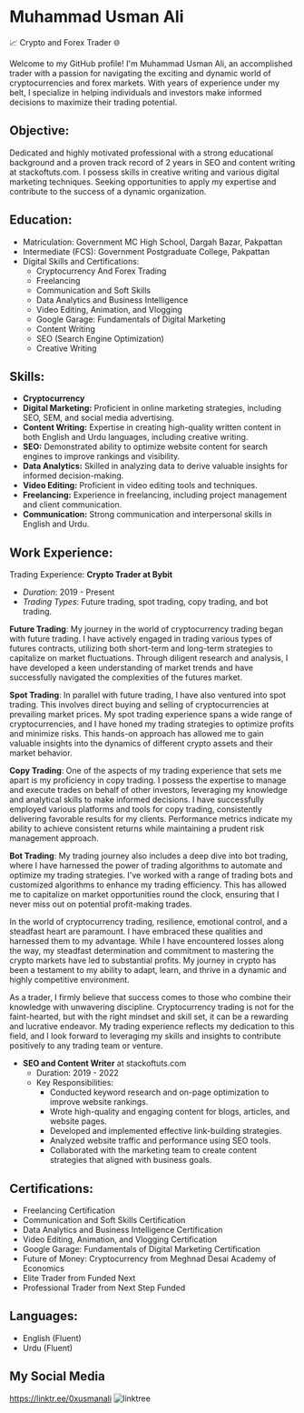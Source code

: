 # Muhammad Usman Ali

📈 Crypto and Forex Trader 🌐

Welcome to my GitHub profile! I'm Muhammad Usman Ali, an accomplished trader with a passion for navigating the exciting and dynamic world of cryptocurrencies and forex markets. With years of experience under my belt, I specialize in helping individuals and investors make informed decisions to maximize their trading potential.

## Objective:
Dedicated and highly motivated professional with a strong educational background and a proven track record of 2 years in SEO and content writing at stackoftuts.com. I possess skills in creative writing and various digital marketing techniques. Seeking opportunities to apply my expertise and contribute to the success of a dynamic organization.

## Education:
- Matriculation: Government MC High School, Dargah Bazar, Pakpattan
- Intermediate (FCS): Government Postgraduate College, Pakpattan
- Digital Skills and Certifications:
  - Cryptocurrency And Forex Trading
  - Freelancing
  - Communication and Soft Skills
  - Data Analytics and Business Intelligence
  - Video Editing, Animation, and Vlogging
  - Google Garage: Fundamentals of Digital Marketing
  - Content Writing
  - SEO (Search Engine Optimization)
  - Creative Writing

## Skills:
- **Cryptocurrency**
- **Digital Marketing:** Proficient in online marketing strategies, including SEO, SEM, and social media advertising.
- **Content Writing:** Expertise in creating high-quality written content in both English and Urdu languages, including creative writing.
- **SEO:** Demonstrated ability to optimize website content for search engines to improve rankings and visibility.
- **Data Analytics:** Skilled in analyzing data to derive valuable insights for informed decision-making.
- **Video Editing:** Proficient in video editing tools and techniques.
- **Freelancing:** Experience in freelancing, including project management and client communication.
- **Communication:** Strong communication and interpersonal skills in English and Urdu.

## Work Experience:
Trading Experience:
**Crypto Trader at Bybit**
- *Duration*: 2019 - Present
- *Trading Types*: Future trading, spot trading, copy trading, and bot trading.

**Future Trading**:
My journey in the world of cryptocurrency trading began with future trading. I have actively engaged in trading various types of futures contracts, utilizing both short-term and long-term strategies to capitalize on market fluctuations. Through diligent research and analysis, I have developed a keen understanding of market trends and have successfully navigated the complexities of the futures market.

**Spot Trading**:
In parallel with future trading, I have also ventured into spot trading. This involves direct buying and selling of cryptocurrencies at prevailing market prices. My spot trading experience spans a wide range of cryptocurrencies, and I have honed my trading strategies to optimize profits and minimize risks. This hands-on approach has allowed me to gain valuable insights into the dynamics of different crypto assets and their market behavior.

**Copy Trading**:
One of the aspects of my trading experience that sets me apart is my proficiency in copy trading. I possess the expertise to manage and execute trades on behalf of other investors, leveraging my knowledge and analytical skills to make informed decisions. I have successfully employed various platforms and tools for copy trading, consistently delivering favorable results for my clients. Performance metrics indicate my ability to achieve consistent returns while maintaining a prudent risk management approach.

**Bot Trading**:
My trading journey also includes a deep dive into bot trading, where I have harnessed the power of trading algorithms to automate and optimize my trading strategies. I've worked with a range of trading bots and customized algorithms to enhance my trading efficiency. This has allowed me to capitalize on market opportunities round the clock, ensuring that I never miss out on potential profit-making trades.

In the world of cryptocurrency trading, resilience, emotional control, and a steadfast heart are paramount. I have embraced these qualities and harnessed them to my advantage. While I have encountered losses along the way, my steadfast determination and commitment to mastering the crypto markets have led to substantial profits. My journey in crypto has been a testament to my ability to adapt, learn, and thrive in a dynamic and highly competitive environment.

As a trader, I firmly believe that success comes to those who combine their knowledge with unwavering discipline. Cryptocurrency trading is not for the faint-hearted, but with the right mindset and skill set, it can be a rewarding and lucrative endeavor. My trading experience reflects my dedication to this field, and I look forward to leveraging my skills and insights to contribute positively to any trading team or venture.


- **SEO and Content Writer** at stackoftuts.com
  - Duration: 2019 - 2022
  - Key Responsibilities:
    - Conducted keyword research and on-page optimization to improve website rankings.
    - Wrote high-quality and engaging content for blogs, articles, and website pages.
    - Developed and implemented effective link-building strategies.
    - Analyzed website traffic and performance using SEO tools.
    - Collaborated with the marketing team to create content strategies that aligned with business goals.



## Certifications:
- Freelancing Certification
- Communication and Soft Skills Certification
- Data Analytics and Business Intelligence Certification
- Video Editing, Animation, and Vlogging Certification
- Google Garage: Fundamentals of Digital Marketing Certification
- Future of Money: Cryptocurrency from Meghnad Desai Academy of Economics
- Elite Trader from Funded Next
- Professional Trader from Next Step Funded

## Languages:
- English (Fluent)
- Urdu (Fluent)

## My Social Media

  https://linktr.ee/0xusmanali
![linktree](https://github.com/0xusmanali/Readme/assets/117012473/1a1d0efd-c37a-480c-9ea5-3d47a0e4b127)
